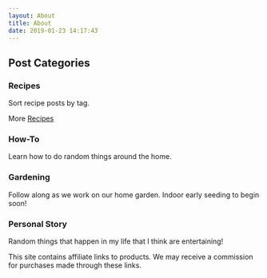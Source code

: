 ```yaml
---
layout: About
title: About
date: 2019-01-23 14:17:43
---
```


## Post Categories

### Recipes

Sort recipe posts by tag.

More [Recipes](https://www.pamperedchef.com/pws/sarahconrad/recipe-landing-page
)

### How-To

Learn how to do random things around the home.

### Gardening

Follow along as we work on our home garden. Indoor early seeding to begin soon! 

### Personal Story

Random things that happen in my life that I think are entertaining!

This site contains affiliate links to products. We may receive a commission for purchases made through these links.